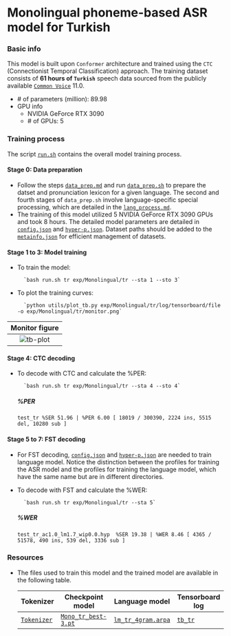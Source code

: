 # Monolingual phoneme-based ASR model for Turkish
### Basic info

This model is built upon `Conformer` architecture and trained using the `CTC` (Connectionist Temporal Classification) approach. The training dataset consists of __61 hours of `Turkish`__ speech data sourced from the publicly available [`Common Voice`](https://commonvoice.mozilla.org/) 11.0.

* \# of parameters (million): 89.98
* GPU info 
  * NVIDIA GeForce RTX 3090
  * \# of GPUs: 5

### Training process

The script [`run.sh`](../../../run.sh) contains the overall model training process.

#### Stage 0: Data preparation
* Follow the steps [`data_prep.md`](../../../local/data_prep.md) and run [`data_prep.sh`](../../../local/data_prep.sh) to prepare the datset and pronunciation lexicon for a given language. The second and fourth stages of `data_prep.sh` involve language-specific special processing, which are detailed in the [`lang_process.md`](../../../lang-process/tr/lang_process.md). 
* The training of this model utilized 5 NVIDIA GeForce RTX 3090 GPUs and took 8 hours. The detailed model parameters are detailed in [`config.json`](config.json) and [`hyper-p.json`](hyper-p.json). Dataset paths should be added to the [`metainfo.json`](../../../data/metainfo.json) for efficient management of datasets.

#### Stage 1 to 3: Model training
* To train the model:

        `bash run.sh tr exp/Monolingual/tr --sta 1 --sto 3`
* To plot the training curves:

        `python utils/plot_tb.py exp/Monolingual/tr/log/tensorboard/file -o exp/Monolingual/tr/monitor.png`

|     Monitor figure    |
|:-----------------------:|
|![tb-plot](./monitor.png)|

#### Stage 4: CTC decoding
* To decode with CTC and calculate the %PER:

        `bash run.sh tr exp/Monolingual/tr --sta 4 --sto 4`

    ##### %PER
    ```
    test_tr %SER 51.96 | %PER 6.00 [ 18019 / 300390, 2224 ins, 5515 del, 10280 sub ]
    ```

#### Stage 5 to 7: FST decoding
* For FST decoding, [`config.json`](./lm/config.json) and [`hyper-p.json`](./lm/hyper-p.json) are needed to train language model. Notice the distinction between the profiles for training the ASR model and the profiles for training the language model, which have the same name but are in different directories.
* To decode with FST and calculate the %WER:

        `bash run.sh tr exp/Monolingual/tr --sta 5`

    ##### %WER
    ```
    test_tr_ac1.0_lm1.7_wip0.0.hyp  %SER 19.38 | %WER 8.46 [ 4365 / 51578, 490 ins, 539 del, 3336 sub ]
    ```
### Resources
* The files used to train this model and the trained model are available in the following table. 

    | Tokenizer | Checkpoint model | Language model | Tensorboard log |
    | ----------- | ----------- | ----------- | ----------- |
    | [`Tokenizer`](http://cat-ckpt.oss-cn-beijing.aliyuncs.com/cat-multilingual/cv-lang10/dict/tr/tokenizer.tknz?OSSAccessKeyId=LTAI5tF9KeigLW4UoLbK9vnJ&Expires=2064644985&Signature=P5NCAIrocth6tT%2Btw1l9Hs6TL1Y%3D) | [`Mono_tr_best-3.pt`](https://cat-ckpt.oss-cn-beijing.aliyuncs.com/cat-multilingual/cv-lang10/exp/tr/Mono_tr_best-3.pt) | [`lm_tr_4gram.arpa`](https://cat-ckpt.oss-cn-beijing.aliyuncs.com/cat-multilingual/cv-lang10/exp/tr/lm_tr_4gram.arpa) | [`tb_tr`](https://cat-ckpt.oss-cn-beijing.aliyuncs.com/cat-multilingual/cv-lang10/exp/tr/tb_log_tr.tar.gz) |